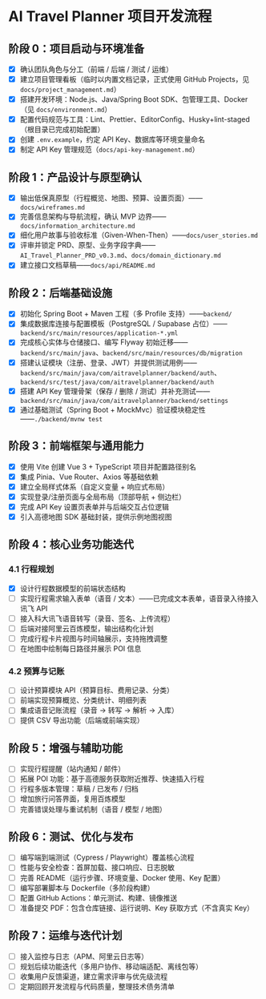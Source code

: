﻿# AI Travel Planner 项目开发流程

## 阶段 0：项目启动与环境准备

- [x] 确认团队角色与分工（前端 / 后端 / 测试 / 运维）
- [x] 建立项目管理看板（临时以内置文档记录，正式使用 GitHub Projects，见 `docs/project_management.md`）
- [x] 搭建开发环境：Node.js、Java/Spring Boot SDK、包管理工具、Docker（见 `docs/environment.md`）
- [x] 配置代码规范与工具：Lint、Prettier、EditorConfig、Husky+lint-staged（根目录已完成初始配置）
- [x] 创建 `.env.example`，约定 API Key、数据库等环境变量命名
- [x] 制定 API Key 管理规范（`docs/api-key-management.md`）

## 阶段 1：产品设计与原型确认

- [x] 输出低保真原型（行程概览、地图、预算、设置页面）——`docs/wireframes.md`
- [x] 完善信息架构与导航流程，确认 MVP 边界——`docs/information_architecture.md`
- [x] 细化用户故事与验收标准（Given-When-Then）——`docs/user_stories.md`
- [x] 评审并锁定 PRD、原型、业务字段字典——`AI_Travel_Planner_PRD_v0.3.md`、`docs/domain_dictionary.md`
- [x] 建立接口文档草稿——`docs/api/README.md`

## 阶段 2：后端基础设施

- [x] 初始化 Spring Boot + Maven 工程（多 Profile 支持）——`backend/`
- [x] 集成数据库连接与配置模板（PostgreSQL / Supabase 占位）——`backend/src/main/resources/application-*.yml`
- [x] 完成核心实体与仓储接口、编写 Flyway 初始迁移——`backend/src/main/java`、`backend/src/main/resources/db/migration`
- [x] 搭建认证模块（注册、登录、JWT）并提供测试用例——`backend/src/main/java/com/aitravelplanner/backend/auth`、`backend/src/test/java/com/aitravelplanner/backend/auth`
- [x] 搭建 API Key 管理骨架（保存 / 删除 / 测试）并补充测试——`backend/src/main/java/com/aitravelplanner/backend/settings`
- [x] 通过基础测试（Spring Boot + MockMvc）验证模块稳定性——`./backend/mvnw test`

## 阶段 3：前端框架与通用能力

- [x] 使用 Vite 创建 Vue 3 + TypeScript 项目并配置路径别名
- [x] 集成 Pinia、Vue Router、Axios 等基础依赖
- [x] 建立全局样式体系（自定义变量 + 响应式布局）
- [x] 实现登录/注册页面与全局布局（顶部导航 + 侧边栏）
- [x] 完成 API Key 设置页表单并与后端交互占位逻辑
- [x] 引入高德地图 SDK 基础封装，提供示例地图视图

## 阶段 4：核心业务功能迭代

### 4.1 行程规划

- [x] 设计行程数据模型的前端状态结构
- [ ] 实现行程需求输入表单（语音 / 文本）——已完成文本表单，语音录入待接入讯飞 API
- [ ] 接入科大讯飞语音转写（录音、签名、上传流程）
- [ ] 后端对接阿里云百炼模型，输出结构化计划
- [ ] 完成行程卡片视图与时间轴展示，支持拖拽调整
- [ ] 在地图中绘制每日路径并展示 POI 信息

### 4.2 预算与记账

- [ ] 设计预算模块 API（预算目标、费用记录、分类）
- [ ] 前端实现预算概览、分类统计、明细列表
- [ ] 集成语音记账流程（录音 → 转写 → 解析 → 入库）
- [ ] 提供 CSV 导出功能（后端或前端实现）

## 阶段 5：增强与辅助功能

- [ ] 实现行程提醒（站内通知 / 邮件）
- [ ] 拓展 POI 功能：基于高德服务获取附近推荐、快速插入行程
- [ ] 行程多版本管理：草稿 / 已发布 / 归档
- [ ] 增加旅行问答界面，复用百炼模型
- [ ] 完善错误处理与重试机制（语音 / 模型 / 地图）

## 阶段 6：测试、优化与发布

- [ ] 编写端到端测试（Cypress / Playwright）覆盖核心流程
- [ ] 性能与安全检查：首屏加载、接口响应、日志脱敏
- [ ] 完善 README（运行步骤、环境变量、Docker 使用、Key 配置）
- [ ] 编写部署脚本与 Dockerfile（多阶段构建）
- [ ] 配置 GitHub Actions：单元测试、构建、镜像推送
- [ ] 准备提交 PDF：包含仓库链接、运行说明、Key 获取方式（不含真实 Key）

## 阶段 7：运维与迭代计划

- [ ] 接入监控与日志（APM、阿里云日志等）
- [ ] 规划后续功能迭代（多用户协作、移动端适配、离线包等）
- [ ] 收集用户反馈渠道，建立需求评审与优先级流程
- [ ] 定期回顾开发流程与代码质量，整理技术债务清单
